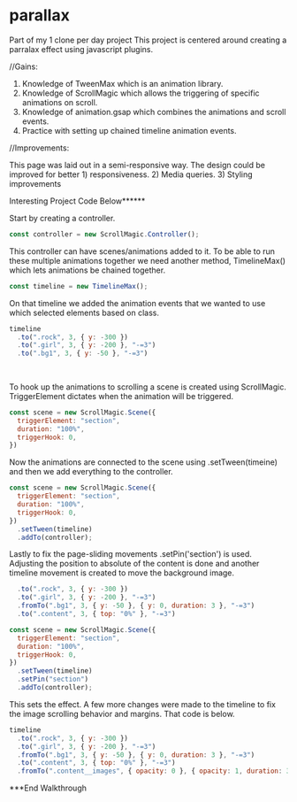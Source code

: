 # parallax
Part of my 1 clone per day project
This project is centered around creating a parralax effect using javascript plugins.

//Gains:
1) Knowledge of TweenMax which is an animation library.
2) Knowledge of ScrollMagic which allows the triggering of specific animations on scroll.
3) Knowledge of animation.gsap which combines the animations and scroll events. 
4) Practice with setting up chained timeline animation events.

//Improvements:

This page was laid out in a semi-responsive way. The design could be improved for better 1) responsiveness.
2) Media queries.
3) Styling improvements

Interesting Project Code Below******

Start by creating a controller.
```JavaScript
const controller = new ScrollMagic.Controller();
```

This controller can have scenes/animations added to it. To be able to run these multiple animations together we need another method, TimelineMax() which lets animations be chained together. 
```JavaScript
const timeline = new TimelineMax();
```

On that timeline we added the animation events that we wanted to use which selected elements based on class.
```JavaScript
timeline
  .to(".rock", 3, { y: -300 })
  .to(".girl", 3, { y: -200 }, "-=3")
  .to(".bg1", 3, { y: -50 }, "-=3")
  
  
```

To hook up the animations to scrolling a scene is created using ScrollMagic. TriggerElement dictates when the animation will be triggered.
```JavaScript
const scene = new ScrollMagic.Scene({
  triggerElement: "section",
  duration: "100%",
  triggerHook: 0,
})
```

Now the animations are connected to the scene using .setTween(timeine)
and then we add everything to the controller.
```JavaScript
const scene = new ScrollMagic.Scene({
  triggerElement: "section",
  duration: "100%",
  triggerHook: 0,
})
  .setTween(timeline)
  .addTo(controller); 
```

Lastly to fix the page-sliding movements .setPin('section') is used. Adjusting the position to absolute of the content is done and another timeline movement is created to move the background image.
```JavaScript
  .to(".rock", 3, { y: -300 })
  .to(".girl", 3, { y: -200 }, "-=3")
  .fromTo(".bg1", 3, { y: -50 }, { y: 0, duration: 3 }, "-=3")
  .to(".content", 3, { top: "0%" }, "-=3")
```

```JavaScript
const scene = new ScrollMagic.Scene({
  triggerElement: "section",
  duration: "100%",
  triggerHook: 0,
})
  .setTween(timeline)
  .setPin("section")
  .addTo(controller);
```

This sets the effect. A few more changes were made to the timeline to fix the image scrolling behavior and margins. That code is below.
```JavaScript
timeline
  .to(".rock", 3, { y: -300 })
  .to(".girl", 3, { y: -200 }, "-=3")
  .fromTo(".bg1", 3, { y: -50 }, { y: 0, duration: 3 }, "-=3")
  .to(".content", 3, { top: "0%" }, "-=3")
  .fromTo(".content__images", { opacity: 0 }, { opacity: 1, duration: 3 });
```

***End Walkthrough
